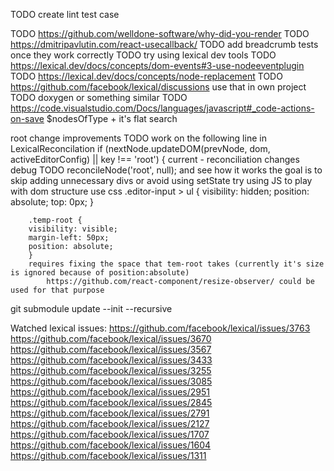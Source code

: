 TODO create lint test case

TODO https://github.com/welldone-software/why-did-you-render
TODO https://dmitripavlutin.com/react-usecallback/
TODO add breadcrumb tests once they work correctly
TODO try using lexical dev tools
TODO https://lexical.dev/docs/concepts/dom-events#3-use-nodeeventplugin
TODO https://lexical.dev/docs/concepts/node-replacement
TODO https://github.com/facebook/lexical/discussions
    use that in own project
TODO doxygen or something similar
TODO https://code.visualstudio.com/Docs/languages/javascript#_code-actions-on-save
$nodesOfType + it's flat search

root change improvements
    TODO work on the following line in LexicalReconcilation
        if (nextNode.updateDOM(prevNode, dom, activeEditorConfig) || key !== 'root') {
    current - reconciliation changes
        debug TODO reconcileNode('root', null); and see how it works
            the goal is to skip adding unnecessary divs or avoid using setState
    try using JS to play with dom structure
    use css
        .editor-input > ul {
        visibility: hidden;
        position: absolute;
        top: 0px;
        }

        .temp-root {
        visibility: visible;
        margin-left: 50px;
        position: absolute;
        }
        requires fixing the space that tem-root takes (currently it's size is ignored because of position:absolute)
            https://github.com/react-component/resize-observer/ could be used for that purpose
    

git submodule update --init --recursive

Watched lexical issues:
https://github.com/facebook/lexical/issues/3763
https://github.com/facebook/lexical/issues/3670
https://github.com/facebook/lexical/issues/3567
https://github.com/facebook/lexical/issues/3433
https://github.com/facebook/lexical/issues/3255
https://github.com/facebook/lexical/issues/3085
https://github.com/facebook/lexical/issues/2951
https://github.com/facebook/lexical/issues/2845
https://github.com/facebook/lexical/issues/2791
https://github.com/facebook/lexical/issues/2127
https://github.com/facebook/lexical/issues/1707
https://github.com/facebook/lexical/issues/1604
https://github.com/facebook/lexical/issues/1311